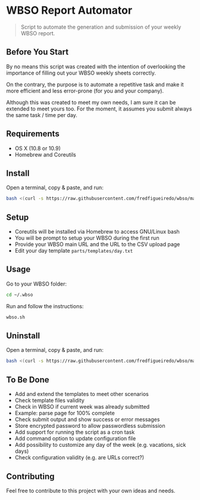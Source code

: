 # WBSO Report Automator

> Script to automate the generation and submission of your weekly WBSO report.

## Before You Start

By no means this script was created with the intention of overlooking the importance of filling
out your WBSO weekly sheets correctly.

On the contrary, the purpose is to automate a repetitive task and make it more efficient
and less error-prone (for you and your company).

Although this was created to meet my own needs, I am sure it can be extended to meet yours too.
For the moment, it assumes you submit always the same task / time per day.


## Requirements

* OS X (10.8 or 10.9)
* Homebrew and Coreutils


## Install

Open a terminal, copy & paste, and run:

```sh
bash <(curl -s https://raw.githubusercontent.com/fredfigueiredo/wbso/master/install.sh)
```


## Setup

* Coreutils will be installed via Homebrew to access GNU/Linux bash
* You will be prompt to setup your WBSO during the first run
* Provide your WBSO main URL and the URL to the CSV upload page
* Edit your day template `parts/templates/day.txt`


## Usage

Go to your WBSO folder:
```sh
cd ~/.wbso
```

Run and follow the instructions:
```sh
wbso.sh
```

## Uninstall

Open a terminal, copy & paste, and run:

```sh
bash <(curl -s https://raw.githubusercontent.com/fredfigueiredo/wbso/master/uninstall.sh)
```

## To Be Done

* Add and extend the templates to meet other scenarios
* Check template files validity
* Check in WBSO if current week was already submitted
 * Example: parse page for 100% complete
* Check submit output and show success or error messages
* Store encrypted password to allow passwordless submission
* Add support for running the script as a cron task
* Add command option to update configuration file
* Add possibility to customize any day of the week (e.g. vacations, sick days)
* Check configuration validity (e.g. are URLs correct?)


## Contributing

Feel free to contribute to this project with your own ideas and needs.